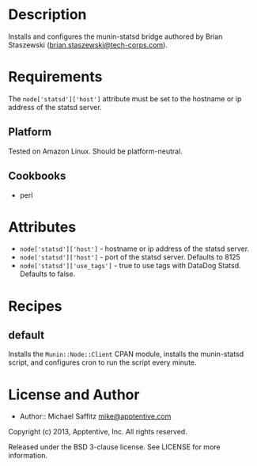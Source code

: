 Description
===========

Installs and configures the munin-statsd bridge authored by Brian Staszewski (<brian.staszewski@tech-corps.com>).

Requirements
============

The `node['statsd']['host']` attribute must be set to the hostname or ip address of the statsd server.

## Platform

Tested on Amazon Linux.  Should be platform-neutral.

## Cookbooks

* perl

Attributes
==========

* `node['statsd']['host']` - hostname or ip address of the statsd server.
* `node['statsd']['host']` - port of the statsd server.  Defaults to 8125
* `node['statsd']['use_tags']` - true to use tags with DataDog Statsd.  Defaults to false.


Recipes
=======

## default

Installs the `Munin::Node::Client` CPAN module, installs the munin-statsd script, and configures cron to run the script every minute.

License and Author
==================

- Author:: Michael Saffitz <mike@apptentive.com>

Copyright (c) 2013, Apptentive, Inc.
All rights reserved.

Released under the BSD 3-clause license.  See LICENSE for more information.

